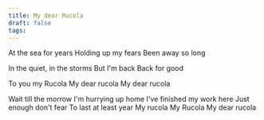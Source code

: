 ```yaml
---
title: My dear Rucola
draft: false
tags:
---
```


At the sea for years
Holding up my fears
Been away so long 

In the quiet, in the storms 
But I'm back 
Back for good 

To you my Rucola 
My dear rucola 
My dear rucola 

Wait till the morrow 
I'm hurrying up home 
I've finished my work here
Just enough don't fear To last at least year My rucola My Rucola My dear rucola



